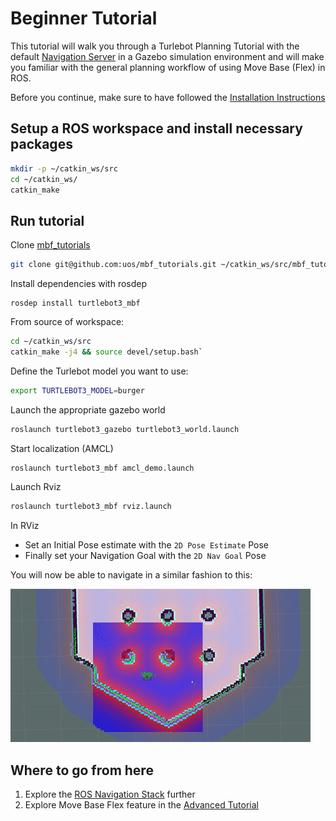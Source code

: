 # Beginner Tutorial

This tutorial will walk you through a Turlebot Planning Tutorial with the default [Navigation Server](../concepts/navigation_servers.md) in a Gazebo simulation environment and will make you familiar with the general planning workflow of using Move Base (Flex) in ROS. 

Before you continue, make sure to have followed the [Installation Instructions](../installation.md)

## Setup a ROS workspace and install necessary packages

```bash
mkdir -p ~/catkin_ws/src
cd ~/catkin_ws/
catkin_make
```

## Run tutorial

Clone [mbf_tutorials](https://github.com/uos/mbf_tutorials) 
```bash
git clone git@github.com:uos/mbf_tutorials.git ~/catkin_ws/src/mbf_tutorials
```
Install dependencies with rosdep
```
rosdep install turtlebot3_mbf
```
From source of workspace: 
```bash
cd ~/catkin_ws/src
catkin_make -j4 && source devel/setup.bash`
```
Define the Turlebot model you want to use:
```bash
export TURTLEBOT3_MODEL=burger
```
Launch the appropriate gazebo world
```bash
roslaunch turtlebot3_gazebo turtlebot3_world.launch
```
Start localization (AMCL)
```bash
roslaunch turtlebot3_mbf amcl_demo.launch
```

Launch Rviz
```bash
roslaunch turtlebot3_mbf rviz.launch
```

In RViz

* Set an Initial Pose estimate with the `2D Pose Estimate` Pose
* Finally set your Navigation Goal with the `2D Nav Goal` Pose

You will now be able to navigate in a similar fashion to this:

![](../img/demo.gif)

## Where to go from here
1. Explore the [ROS Navigation Stack](https://wiki.ros.org/navigation/Tutorials/Using%20rviz%20with%20the%20Navigation%20Stack) further
2. Explore Move Base Flex feature in the [Advanced Tutorial](./advanced.md)